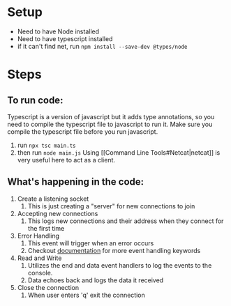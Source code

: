 # Setup
- Need to have Node installed
- Need to have typescript installed
- if it can't find net, run `npm install --save-dev @types/node`

# Steps
## To run code:
Typescript is a version of javascript but it adds type annotations, so you need to compile the typescript file to javascript to run it. Make sure you compile the typescript file before you run javascript.
1. run `npx tsc main.ts`
2. then run `node main.js`
Using [[Command Line Tools#Netcat|netcat]] is very useful here to act as a client.
## What's happening in the code:
1. Create a listening socket
	1. This is just creating a "server" for new connections to join
2. Accepting new connections
	1. This logs new connections and their address when they connect for the first time
3. Error Handling
	1. This event will trigger when an error occurs
	2. Checkout [documentation](https://nodejs.org/api/net.html#class-netserver) for more event handling keywords
4. Read and Write
	1. Utilizes the end and data event handlers to log the events to the console.
	2. Data echoes back and logs the data it received
5. Close the connection
	1. When user enters 'q' exit the connection